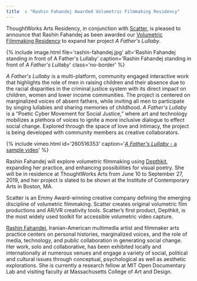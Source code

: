 ```yaml
---
title  : "Rashin Fahandej Awarded Volumetric Filmmaking Residency"
---
```

ThoughtWorks Arts Residency, in conjunction with [Scatter](http://scatter.nyc), is pleased to announce that Rashin Fahandej as been awarded our [Volumetric Filmmaking Residency](https://thoughtworksarts.io/open-call/2019-volumetric-residency/) to expand her project _A Father's Lullaby_.

{% include image.html file='rashin-fahandej.jpg'
   alt='Rashin Fahandej standing in front of A Father\'s Lullaby'
   caption='Rashin Fahandej standing in front of _A Father\'s Lullaby_'
   class='no-border' %}
<!--excerpt-ends-->

_A Father's Lullaby_ is a multi-platform, community engaged interactive work that highlights the role of men in raising children and their absence due to the racial disparities in the criminal justice system with its direct impact on children, women and lower income communities. The project is centered on marginalized voices of absent fathers, while inviting all men to participate by singing lullabies and sharing memories of childhood. _A Father's Lullaby_ is a “Poetic Cyber Movement for Social Justice,” where art and technology mobilizes a plethora of voices to ignite a more inclusive dialogue to effect social change. Explored through the space of love and intimacy, the project is being developed with community members as creative collaborators.

{% include vimeo.html id='260516353' caption='[_A Father\'s Lullaby_ - a sample video](https://vimeo.com/260516353)' %}

Rashin Fahandej will explore volumetric filmmaking using [Depthkit](https://www.depthkit.tv?utm_medium=web&utm_source=tw_blog&utm_campaign=thoughtworks&utm_content=winner), expanding her practice, and enhancing possibilities for visual poetry. She will be in residence at ThoughtWorks Arts from June 10 to September 27, 2019, and her project is slated to be shown at the Institute of Contemporary Arts in Boston, MA.

Scatter is an Emmy Award-winning creative company defining the emerging discipline of volumetric filmmaking. Scatter creates original volumetric film productions and AR/VR creativity tools. Scatter’s first product, Depthkit, is the most widely used toolkit for accessible volumetric video capture.

[Rashin Fahandej](http://www.rashinfahandej.com), Iranian-American multimedia artist and filmmaker arts practice centers on personal histories, marginalized voices, and the role of media, technology, and public collaboration in generating social change. Her work, solo and collaborative, has been exhibited locally and internationally at numerous venues and engage a variety of social, political and cultural issues through conceptual, psychological as well as aesthetic explorations. She is currently a research fellow at MIT Open Documentary Lab and visiting faculty at Massachusetts College of Art and Design.
